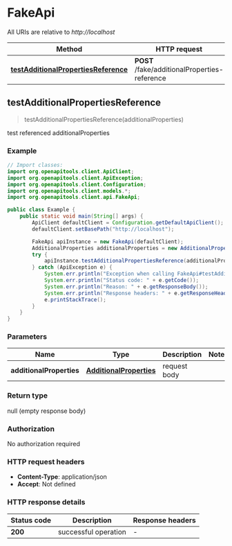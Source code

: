 # FakeApi

All URIs are relative to *http://localhost*

| Method | HTTP request | Description |
|------------- | ------------- | -------------|
| [**testAdditionalPropertiesReference**](FakeApi.md#testAdditionalPropertiesReference) | **POST** /fake/additionalProperties-reference | test referenced additionalProperties |



## testAdditionalPropertiesReference

> testAdditionalPropertiesReference(additionalProperties)

test referenced additionalProperties



### Example

```java
// Import classes:
import org.openapitools.client.ApiClient;
import org.openapitools.client.ApiException;
import org.openapitools.client.Configuration;
import org.openapitools.client.models.*;
import org.openapitools.client.api.FakeApi;

public class Example {
    public static void main(String[] args) {
        ApiClient defaultClient = Configuration.getDefaultApiClient();
        defaultClient.setBasePath("http://localhost");

        FakeApi apiInstance = new FakeApi(defaultClient);
        AdditionalProperties additionalProperties = new AdditionalProperties(); // AdditionalProperties | request body
        try {
            apiInstance.testAdditionalPropertiesReference(additionalProperties);
        } catch (ApiException e) {
            System.err.println("Exception when calling FakeApi#testAdditionalPropertiesReference");
            System.err.println("Status code: " + e.getCode());
            System.err.println("Reason: " + e.getResponseBody());
            System.err.println("Response headers: " + e.getResponseHeaders());
            e.printStackTrace();
        }
    }
}
```

### Parameters


| Name | Type | Description  | Notes |
|------------- | ------------- | ------------- | -------------|
| **additionalProperties** | [**AdditionalProperties**](AdditionalProperties.md)| request body | |

### Return type

null (empty response body)

### Authorization

No authorization required

### HTTP request headers

- **Content-Type**: application/json
- **Accept**: Not defined


### HTTP response details
| Status code | Description | Response headers |
|-------------|-------------|------------------|
| **200** | successful operation |  -  |

